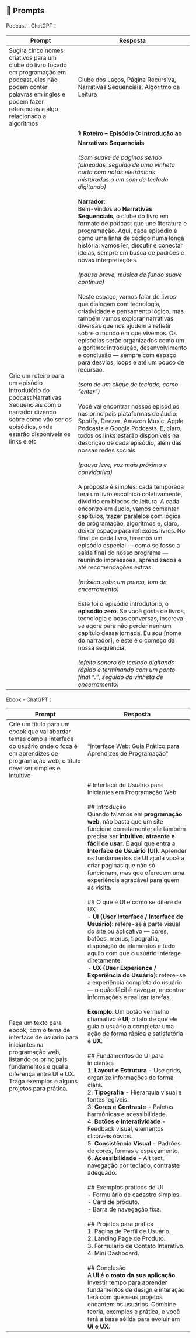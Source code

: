 ## 🧠 Prompts

Podcast - ChatGPT：

| Prompt                                                                 | Resposta                                                                 |
|-------------------------------------------------------------------------------|--------------------------------------------------------------------------|
|Sugira cinco nomes criativos para um clube do livro focado em programação em podcast, eles não podem conter palavras em ingles e podem fazer referencias a algo relacionado a algoritmos | Clube dos Laços, Página Recursiva, Narrativas Sequenciais, Algoritmo da Leitura|
| Crie um roteiro para um episódio introdutório do podcast Narrativas Sequenciais com o narrador dizendo sobre como vão ser os episódios, onde estarão disponíveis os links e etc | 🎙️ **Roteiro – Episódio 0: Introdução ao Narrativas Sequenciais** <br><br> *(Som suave de páginas sendo folheadas, seguido de uma vinheta curta com notas eletrônicas misturadas a um som de teclado digitando)* <br><br> **Narrador:** <br> Bem-vindos ao **Narrativas Sequenciais**, o clube do livro em formato de podcast que une literatura e programação. Aqui, cada episódio é como uma linha de código numa longa história: vamos ler, discutir e conectar ideias, sempre em busca de padrões e novas interpretações. <br><br> *(pausa breve, música de fundo suave continua)* <br><br> Neste espaço, vamos falar de livros que dialogam com tecnologia, criatividade e pensamento lógico, mas também vamos explorar narrativas diversas que nos ajudem a refletir sobre o mundo em que vivemos. Os episódios serão organizados como um algoritmo: introdução, desenvolvimento e conclusão — sempre com espaço para desvios, loops e até um pouco de recursão. <br><br> *(som de um clique de teclado, como “enter”)* <br><br> Você vai encontrar nossos episódios nas principais plataformas de áudio: Spotify, Deezer, Amazon Music, Apple Podcasts e Google Podcasts. E, claro, todos os links estarão disponíveis na descrição de cada episódio, além das nossas redes sociais. <br><br> *(pausa leve, voz mais próxima e convidativa)* <br><br> A proposta é simples: cada temporada terá um livro escolhido coletivamente, dividido em blocos de leitura. A cada encontro em áudio, vamos comentar capítulos, trazer paralelos com lógica de programação, algoritmos e, claro, deixar espaço para reflexões livres. No final de cada livro, teremos um episódio especial — como se fosse a saída final do nosso programa — reunindo impressões, aprendizados e até recomendações extras. <br><br> *(música sobe um pouco, tom de encerramento)* <br><br> Este foi o episódio introdutório, o **episódio zero**. Se você gosta de livros, tecnologia e boas conversas, inscreva-se agora para não perder nenhum capítulo dessa jornada. Eu sou [nome do narrador], e este é o começo da nossa sequência. <br><br> *(efeito sonoro de teclado digitando rápido e terminando com um ponto final “.”, seguido da vinheta de encerramento)* |




Ebook - ChatGPT：

| Prompt                                                                 | Resposta                                                                 |
|-------------------------------------------------------------------------------|--------------------------------------------------------------------------|
| Crie um título para um ebook que vai abordar temas como a interface do usuário onde o foca é em aprendizes de programação web, o título deve ser simples e intuitivo | “Interface Web: Guia Prático para Aprendizes de Programação” |
| Faça um texto para ebook, com o tema de interface de usuário para iniciantes na programação web, listando os principais fundamentos e qual a diferença entre UI e UX. Traga exemplos e alguns projetos para prática. | # Interface de Usuário para Iniciantes em Programação Web<br><br>## Introdução<br>Quando falamos em **programação web**, não basta que um site funcione corretamente; ele também precisa ser **intuitivo, atraente e fácil de usar**. É aqui que entra a **Interface de Usuário (UI)**. Aprender os fundamentos de UI ajuda você a criar páginas que não só funcionam, mas que oferecem uma experiência agradável para quem as visita.<br><br>## O que é UI e como se difere de UX<br>- **UI (User Interface / Interface de Usuário)**: refere-se à parte visual do site ou aplicativo — cores, botões, menus, tipografia, disposição de elementos e tudo aquilo com que o usuário interage diretamente.<br>- **UX (User Experience / Experiência do Usuário)**: refere-se à experiência completa do usuário — o quão fácil é navegar, encontrar informações e realizar tarefas.<br><br>**Exemplo:** Um botão vermelho chamativo é **UI**; o fato de que ele guia o usuário a completar uma ação de forma rápida e satisfatória é **UX**.<br><br>## Fundamentos de UI para iniciantes<br>1. **Layout e Estrutura** - Use grids, organize informações de forma clara.<br>2. **Tipografia** - Hierarquia visual e fontes legíveis.<br>3. **Cores e Contraste** - Paletas harmônicas e acessibilidade.<br>4. **Botões e Interatividade** - Feedback visual, elementos clicáveis óbvios.<br>5. **Consistência Visual** - Padrões de cores, formas e espaçamento.<br>6. **Acessibilidade** - Alt text, navegação por teclado, contraste adequado.<br><br>## Exemplos práticos de UI<br>- Formulário de cadastro simples.<br>- Card de produto.<br>- Barra de navegação fixa.<br><br>## Projetos para prática<br>1. Página de Perfil de Usuário.<br>2. Landing Page de Produto.<br>3. Formulário de Contato Interativo.<br>4. Mini Dashboard.<br><br>## Conclusão<br>A **UI é o rosto da sua aplicação**. Investir tempo para aprender fundamentos de design e interação fará com que seus projetos encantem os usuários. Combine teoria, exemplos e prática, e você terá a base sólida para evoluir em **UI e UX**. |
